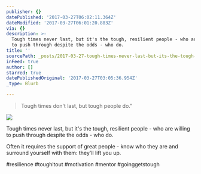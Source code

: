 ```yaml
---
publisher: {}
datePublished: '2017-03-27T06:02:11.364Z'
dateModified: '2017-03-27T06:01:20.883Z'
via: {}
description: >-
  Tough times never last, but it's the tough, resilient people - who are willing
  to push through despite the odds - who do.
title: ''
sourcePath: _posts/2017-03-27-tough-times-never-last-but-its-the-tough-resilient-people.md
inFeed: true
author: []
starred: true
datePublishedOriginal: '2017-03-27T03:05:36.954Z'
_type: Blurb

---
```

> Tough times don't last, but tough people do."

![](https://the-grid-user-content.s3-us-west-2.amazonaws.com/db8afeb2-29cd-4365-b3e2-50180aaabd85.jpg)

Tough times never last, but it's the tough, resilient people - who are willing to push through despite the odds - who do.

Often it requires the support of great people - know who they are and surround yourself with them: they'll lift you up.

\#resilience \#toughitout \#motivation \#mentor \#goinggetstough